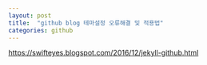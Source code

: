 ```yaml
---
layout: post
title:  "github blog 테마설정 오류해결 및 적용법"
categories: github
---
```

https://swifteyes.blogspot.com/2016/12/jekyll-github.html